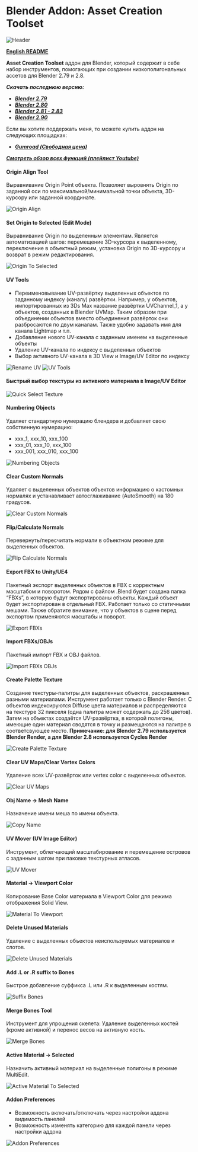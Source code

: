 # Blender Addon: Asset Creation Toolset

![Header](/images/headers/ACT_Header_1920.png)

**[English README](/README.md)**

**Asset Creation Toolset** аддон для Blender, который содержит в себе набор инструментов, помогающих при создании низкополигональных ассетов для Blender 2.79 и 2.8.

***Скачать последнюю версию:***

* ***[Blender 2.79](https://github.com/mrven/Blender-Asset-Creation-Toolset/raw/master/Releases/Asset_Creation_Toolset_2_4_1_279.zip)***
* ***[Blender 2.80](https://github.com/mrven/Blender-Asset-Creation-Toolset/raw/master/Releases/Asset_Creation_Toolset_2_5_0_280.zip)***
* ***[Blender 2.81 - 2.83](https://github.com/mrven/Blender-Asset-Creation-Toolset/raw/master/Releases/Asset_Creation_Toolset_3_1_281.zip)***
* ***[Blender 2.90](https://github.com/mrven/Blender-Asset-Creation-Toolset/raw/master/Releases/Asset_Creation_Toolset_3_1_1_290.zip)***

Если вы хотите поддержать меня, то можете купить аддон на следующих площадках:
* ***[Gumroad (Свободная цена)](https://gumroad.com/l/hPXIh)***

***[Смотреть обзор всех функций (плейлист Youtube)](https://www.youtube.com/playlist?list=PLmXnsUZu0CRr_UOQp3TapOVyEqbzZ0MkL)***

#### Origin Align Tool
Выравнивание Origin Point объекта. Позволяет выровнять Origin по заданной оси по максимальной/минимальной точки объекта, 3D-курсору или заданной координате.

![Origin Align](/images/gifs/01_Origin_Align.gif)


#### Set Origin to Selected (Edit Mode)
Выравнивание Origin по выделенным элементам. Является автоматизацией шагов: перемещение 3D-курсора к выделенному, переключение в объектный режим, установка Origin по 3D-курсору и возврат в режим редактирования.

![Origin To Selected](/images/gifs/13_OriginToSelected.gif)


#### UV Tools
* Переименовывание UV-развёртку выделенных объектов по заданному индексу (каналу) развёртки. Например, у объектов, импортированных из 3Ds Max название развёртки UVChannel_1, а у объектов, созданных в Blender UVMap. Таким образом при объединении объектов вместо объединения развёрток они разбросаются по двум каналам. Также удобно задавать имя для канала Lightmap и т.п.
* Добавление нового UV-канала c заданным именем на выделенные объекты
* Удаление UV-канала по индексу с выделенных объектов
* Выбор активного UV-канала в 3D View и Image/UV Editor по индексу

![Rename UV](/images/gifs/02_RenameUV.gif)
![UV Tools](/images/pngs/02_UV_Tools.png)


#### Быстрый выбор текстуры из активного материала в Image/UV Editor

![Quick Select Texture](/images/pngs/03_Quick_Select_Texture.png)


#### Numbering Objects
Удаляет стандартную нумерацию блендера и добавляет свою собственную нумерацию:
* xxx_1, xxx_10, xxx_100
* xxx_01, xxx_10, xxx_100
* xxx_001, xxx_010, xxx_100

![Numbering Objects](/images/gifs/03_Numbering.gif)


#### Clear Custom Normals
Удаляет с выделенных объектов объектов информацию о кастомных нормалях и устанавливает автосглаживание (AutoSmooth) на 180 градусов.

![Clear Custom Normals](/images/gifs/10_ClearCustomNormals.gif)


#### Flip/Calculate Normals
Перевернуть/пересчитать нормали в объектном режиме для выделенных объектов.

![Flip Calculate Normals](/images/gifs/11_CalcNormals.gif)


#### Export FBX to Unity/UE4
Пакетный экспорт выделенных объектов в FBX с корректным масштабом и поворотом. Рядом с файлом .Blend будет создана папка “FBXs”, в которую будут экспортированы объекты. Каждый объект будет экспортирован в отдельный FBX. Работает только со статичными мешами. Также обратите внимание, что у объектов в сцене перед экспортом применяются масштабы и поворот.

![Export FBXs](/images/gifs/04_ExportFBX.gif)


#### Import FBXs/OBJs
Пакетный импорт FBX и OBJ файлов.

![Import FBXs OBJs](/images/gifs/05_ImportFBX.gif)


#### Create Palette Texture
Создание текстуры-палитры для выделенных объектов, раскрашенных разными материалами. Инструмент работает только с Blender Render. С объектов индексируются Diffuse цвета материалов и распределяются на текстуре 32 пикселя (одна палитра может содержать до 256 цветов). Затем на объектах создаётся UV-развёртка, в которой полигоны, имеющие один материал сводятся в точку и размещаются на палитре в соответсвующее место.
**Примечание: для Blender 2.79 используется Blender Render, а для Blender 2.8 используется Cycles Render**

![Create Palette Texture](/images/gifs/06_PaletteTexture.gif)


#### Clear UV Maps/Clear Vertex Colors
Удаление всех UV-развёрток или vertex color с выделенных объектов.

![Clear UV Maps](/images/gifs/08_ClearUVandVC.gif)


#### Obj Name -> Mesh Name
Назначение имени меша по имени объекта.

![Copy Name](/images/gifs/09_ObjToMeshName.gif)


#### UV Mover (UV Image Editor)
Инструмент, облегчающий масштабирование и перемещение островов с заданным шагом при паковке текстурных атласов.

![UV Mover](/images/gifs/15_UVMover.gif)


#### Material -> Viewport Color
Копирование Base Color материала в Viewport Color для режима отображения Solid View.

![Material To Viewport](/images/gifs/07_MaterialToViewport.gif)


#### Delete Unused Materials
Удаление с выделенных объектов неиспользуемых материалов и слотов.

![Delete Unused Materials](/images/gifs/12_DeleteUnusedMats.gif)


#### Add .L or .R suffix to Bones
Быстрое добавление суффикса .L или .R к выделенным костям.

![Suffix Bones](/images/gifs/16_BonesSuffix.gif)


#### Merge Bones Tool
Инструмент для упрощения скелета: Удаление выделенных костей (кроме активной) и перенос весов на активную кость.

![Merge Bones](/images/gifs/17_MergeBones.gif)

#### Active Material -> Selected
Назначить активный материал на выделенные полигоны в режиме MultiEdit.

![Active Material To Selected](/images/gifs/14_ActiveMatToSelected.gif)


#### Addon Preferences
* Возможность включать/отключать через настройки аддона видимость панелей
* Возможность изменять категорию для каждой панели через настройки аддона

![Addon Preferences](/images/pngs/01_Addon_Prefs.png)